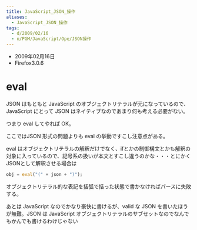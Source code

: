 ```yaml
---
title: JavaScript_JSON_操作
aliases:
  - JavaScript_JSON_操作
tags:
  - d/2009/02/16
  - n/PGM/JavaScript/Ope/JSON操作
---
```


- 2009年02月16日
- Firefox3.0.6


eval
================================================================================
JSON はもともと JavaScript のオブジェクトリテラルが元になっているので、JavaScript にとって JSON はネイティブなのであまり何も考える必要がない。

つまり eval してやれば OK。

ここではJSON 形式の問題よりも eval の挙動ですこし注意点がある。

eval はオブジェクトリテラルの解釈だけでなく、ifとかの制御構文とかも解釈の対象に入っているので、記号系の扱いが本文とすこし違うのかな・・・とにかくJSONとして解釈させる場合は

```javascript
obj = eval("(" + json + ")");
```

オブジェクトリテラル的な表記を括弧で括った状態で書かなければパースに失敗する。

あとは JavaScript なのでかなり豪快に書けるが、valid な JSON を書いたほうが無難。JSON は JavaScript オブジェクトリテラルのサブセットなのでなんでもかんでも書けるわけじゃない

